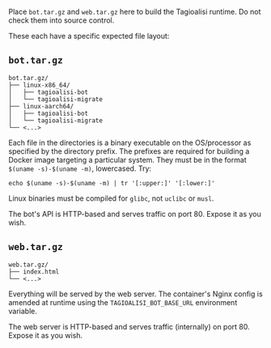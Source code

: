 
Place `bot.tar.gz` and `web.tar.gz` here to build the Tagioalisi runtime. Do not check them into source control.

These each have a specific expected file layout:

## `bot.tar.gz`

    bot.tar.gz/
    ├── linux-x86_64/
    │   ├── tagioalisi-bot
    │   └── tagioalisi-migrate
    ├── linux-aarch64/
    │   ├── tagioalisi-bot
    │   └── tagioalisi-migrate
    └── <...>

Each file in the directories is a binary executable on the OS/processor as specified by the directory prefix. The prefixes are required for building a Docker image targeting a particular system. They must be in the format `$(uname -s)-$(uname -m)`, lowercased. Try:

    echo $(uname -s)-$(uname -m) | tr '[:upper:]' '[:lower:]'

Linux binaries must be compiled for `glibc`, not `uclibc` or `musl`.

The bot's API is HTTP-based and serves traffic on port 80. Expose it as you wish.

## `web.tar.gz`

    web.tar.gz/
    ├── index.html
    └── <...>

Everything will be served by the web server. The container's Nginx config is amended at runtime using the `TAGIOALISI_BOT_BASE_URL` environment variable.

The web server is HTTP-based and serves traffic (internally) on port 80. Expose it as you wish.